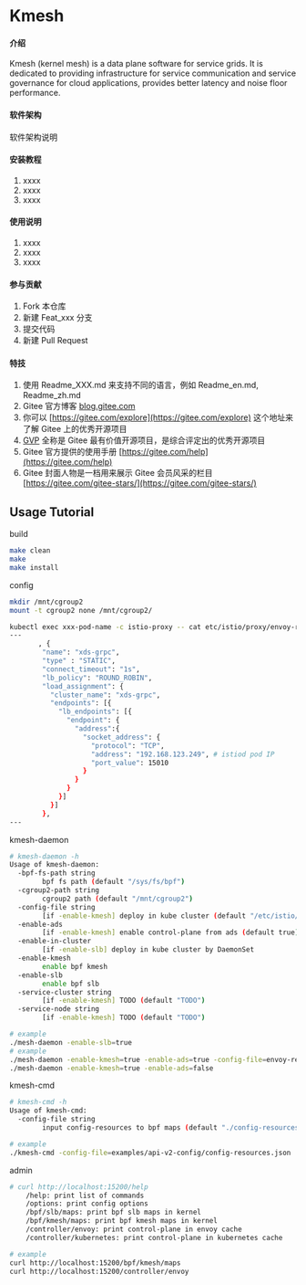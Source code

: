 # Kmesh

#### 介绍
Kmesh (kernel mesh) is a data plane software for service grids. It is dedicated to providing infrastructure for service communication and service governance for cloud applications, provides better latency and noise floor performance.

#### 软件架构
软件架构说明


#### 安装教程

1.  xxxx
2.  xxxx
3.  xxxx

#### 使用说明

1.  xxxx
2.  xxxx
3.  xxxx

#### 参与贡献

1.  Fork 本仓库
2.  新建 Feat_xxx 分支
3.  提交代码
4.  新建 Pull Request


#### 特技

1.  使用 Readme\_XXX.md 来支持不同的语言，例如 Readme\_en.md, Readme\_zh.md
2.  Gitee 官方博客 [blog.gitee.com](https://blog.gitee.com)
3.  你可以 [https://gitee.com/explore](https://gitee.com/explore) 这个地址来了解 Gitee 上的优秀开源项目
4.  [GVP](https://gitee.com/gvp) 全称是 Gitee 最有价值开源项目，是综合评定出的优秀开源项目
5.  Gitee 官方提供的使用手册 [https://gitee.com/help](https://gitee.com/help)
6.  Gitee 封面人物是一档用来展示 Gitee 会员风采的栏目 [https://gitee.com/gitee-stars/](https://gitee.com/gitee-stars/)

## Usage Tutorial

build

```sh
make clean
make
make install
```

config

```sh
mkdir /mnt/cgroup2
mount -t cgroup2 none /mnt/cgroup2/

kubectl exec xxx-pod-name -c istio-proxy -- cat etc/istio/proxy/envoy-rev0.json > envoy-rev0.json
---
       , {
        "name": "xds-grpc",
        "type" : "STATIC",
        "connect_timeout": "1s",
        "lb_policy": "ROUND_ROBIN",
        "load_assignment": {
          "cluster_name": "xds-grpc",
          "endpoints": [{
            "lb_endpoints": [{
              "endpoint": {
                "address":{
                  "socket_address": {
                    "protocol": "TCP",
                    "address": "192.168.123.249", # istiod pod IP
                    "port_value": 15010
                  }
                }
              }
            }]
          }]
        },
---
```

kmesh-daemon

```sh
# kmesh-daemon -h
Usage of kmesh-daemon:
  -bpf-fs-path string
    	bpf fs path (default "/sys/fs/bpf")
  -cgroup2-path string
    	cgroup2 path (default "/mnt/cgroup2")
  -config-file string
    	[if -enable-kmesh] deploy in kube cluster (default "/etc/istio/proxy/envoy-rev0.json")
  -enable-ads
    	[if -enable-kmesh] enable control-plane from ads (default true)
  -enable-in-cluster
    	[if -enable-slb] deploy in kube cluster by DaemonSet
  -enable-kmesh
    	enable bpf kmesh
  -enable-slb
    	enable bpf slb
  -service-cluster string
    	[if -enable-kmesh] TODO (default "TODO")
  -service-node string
    	[if -enable-kmesh] TODO (default "TODO")

# example
./mesh-daemon -enable-slb=true
# example
./mesh-daemon -enable-kmesh=true -enable-ads=true -config-file=envoy-rev0.json
./mesh-daemon -enable-kmesh=true -enable-ads=false
```

kmesh-cmd

```sh
# kmesh-cmd -h
Usage of kmesh-cmd:
  -config-file string
    	input config-resources to bpf maps (default "./config-resources.json")

# example
./kmesh-cmd -config-file=examples/api-v2-config/config-resources.json
```

admin

```sh
# curl http://localhost:15200/help
	/help: print list of commands
	/options: print config options
	/bpf/slb/maps: print bpf slb maps in kernel
	/bpf/kmesh/maps: print bpf kmesh maps in kernel
	/controller/envoy: print control-plane in envoy cache
	/controller/kubernetes: print control-plane in kubernetes cache

# example
curl http://localhost:15200/bpf/kmesh/maps
curl http://localhost:15200/controller/envoy
```
